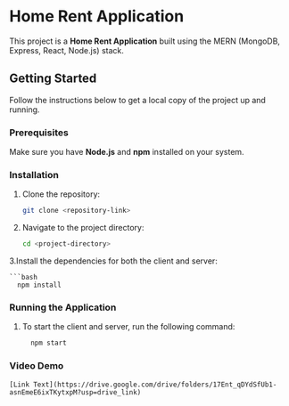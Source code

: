 # Home Rent Application

This project is a **Home Rent Application** built using the MERN (MongoDB, Express, React, Node.js) stack.

## Getting Started

Follow the instructions below to get a local copy of the project up and running.

### Prerequisites

Make sure you have **Node.js** and **npm** installed on your system.

### Installation

1. Clone the repository:

   ```bash
   git clone <repository-link>

2. Navigate to the project directory:

   ```bash
   cd <project-directory>
   
3.Install the dependencies for both the client and server:

    ```bash
      npm install

### Running the Application

1. To start the client and server, run the following command:

     ```bash
       npm start
     
### Video Demo

    [Link Text](https://drive.google.com/drive/folders/17Ent_qDYdSfUb1-asnEmeE6ixTKytxpM?usp=drive_link)
  



